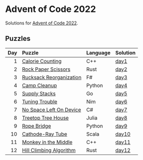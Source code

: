 # Advent of Code 2022

Solutions for [Advent of Code 2022](https://adventofcode.com/2022).

## Puzzles

| Day | Puzzle | Language | Solution |
| --: | :----- | :------- | :------- |
| 1 | [Calorie Counting](https://adventofcode.com/2022/day/1) | C++ | [day1](https://github.com/mnajda/advent-of-code-2022/tree/main/day1) |
| 2 | [Rock Paper Scissors](https://adventofcode.com/2022/day/2) | Rust | [day2](https://github.com/mnajda/advent-of-code-2022/tree/main/day2) |
| 3 | [Rucksack Reorganization](https://adventofcode.com/2022/day/3) | F# | [day3](https://github.com/mnajda/advent-of-code-2022/tree/main/day3) |
| 4 | [Camp Cleanup](https://adventofcode.com/2022/day/4) | Python | [day4](https://github.com/mnajda/advent-of-code-2022/tree/main/day4) |
| 5 | [Supply Stacks](https://adventofcode.com/2022/day/5) | Go | [day5](https://github.com/mnajda/advent-of-code-2022/tree/main/day5) |
| 6 | [Tuning Trouble](https://adventofcode.com/2022/day/6) | Nim | [day6](https://github.com/mnajda/advent-of-code-2022/tree/main/day6) |
| 7 | [No Space Left On Device](https://adventofcode.com/2022/day/7) | C# | [day7](https://github.com/mnajda/advent-of-code-2022/tree/main/day7) |
| 8 | [Treetop Tree House](https://adventofcode.com/2022/day/8) | Julia | [day8](https://github.com/mnajda/advent-of-code-2022/tree/main/day8) |
| 9 | [Rope Bridge](https://adventofcode.com/2022/day/9) | Python | [day9](https://github.com/mnajda/advent-of-code-2022/tree/main/day9) |
| 10 | [Cathode-Ray Tube](https://adventofcode.com/2022/day/10) | Scala | [day10](https://github.com/mnajda/advent-of-code-2022/tree/main/day10) |
| 11 | [Monkey in the Middle](https://adventofcode.com/2022/day/11) | C++ | [day11](https://github.com/mnajda/advent-of-code-2022/tree/main/day11) |
| 12 | [Hill Climbing Algorithm](https://adventofcode.com/2022/day/12) | Rust | [day12](https://github.com/mnajda/advent-of-code-2022/tree/main/day12) |
